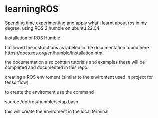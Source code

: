 # learningROS
Spending time experimenting and apply what i learnt about ros in my degree, using ROS 2 humble on ubuntu 22.04


Installation of ROS Humble

I followed the instructions as labeled in the documentation found here https://docs.ros.org/en/humble/Installation.html

the documentation also contain tutorials and examples these will be completed and documented in this repo.

creating a ROS enviroment (similar to the enviroment used in project for tensorflow) 

to create the enviroment use the command

source /opt/ros/humble/setup.bash

this will create the enviroment in the local terminal
